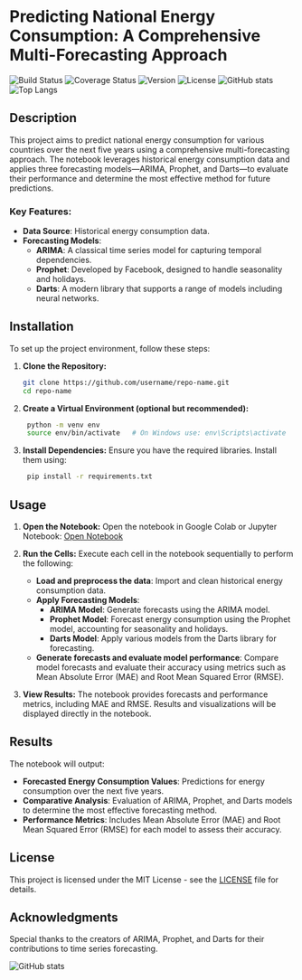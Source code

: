 # Predicting National Energy Consumption: A Comprehensive Multi-Forecasting Approach

![Build Status](https://img.shields.io/github/actions/workflow/status/MuhammadArkhan25/Predicting-National-Energy-Consumption-A-Comprehensive-Multi-Forecasting-Approach/build.yml)
![Coverage Status](https://img.shields.io/coveralls/github/MuhammadArkhan25/Predicting-National-Energy-Consumption-A-Comprehensive-Multi-Forecasting-Approach)
![Version](https://img.shields.io/badge/version-1.0.0-blue)
![License](https://img.shields.io/badge/license-MIT-blue)
![GitHub stats](https://github-readme-stats.vercel.app/api?username=MuhammadArkhan25&show_icons=true&theme=radical)
![Top Langs](https://github-readme-stats.vercel.app/api/top-langs/?username=MuhammadArkhan25&layout=compact)


## Description

This project aims to predict national energy consumption for various countries over the next five years using a comprehensive multi-forecasting approach. The notebook leverages historical energy consumption data and applies three forecasting models—ARIMA, Prophet, and Darts—to evaluate their performance and determine the most effective method for future predictions.

### Key Features:
- **Data Source**: Historical energy consumption data.
- **Forecasting Models**:
  - **ARIMA**: A classical time series model for capturing temporal dependencies.
  - **Prophet**: Developed by Facebook, designed to handle seasonality and holidays.
  - **Darts**: A modern library that supports a range of models including neural networks.

## Installation

To set up the project environment, follow these steps:

1. **Clone the Repository:**
   ```bash
   git clone https://github.com/username/repo-name.git
   cd repo-name
2. **Create a Virtual Environment (optional but recommended):**
   ```bash
    python -m venv env
    source env/bin/activate   # On Windows use: env\Scripts\activate
3. **Install Dependencies:**
   Ensure you have the required libraries. Install them using:
   ```bash
    pip install -r requirements.txt

## Usage

1. **Open the Notebook:**
   Open the notebook in Google Colab or Jupyter Notebook:
   [Open Notebook](https://colab.research.google.com/drive/1wLqVN8o9G5opUd996jLOxpXdlQ7v6vMb?usp=sharing)

2. **Run the Cells:**
   Execute each cell in the notebook sequentially to perform the following:
   - **Load and preprocess the data**: Import and clean historical energy consumption data.
   - **Apply Forecasting Models**:
     - **ARIMA Model**: Generate forecasts using the ARIMA model.
     - **Prophet Model**: Forecast energy consumption using the Prophet model, accounting for seasonality and holidays.
     - **Darts Model**: Apply various models from the Darts library for forecasting.
   - **Generate forecasts and evaluate model performance**: Compare model forecasts and evaluate their accuracy using metrics such as Mean Absolute Error (MAE) and Root Mean Squared Error (RMSE).

3. **View Results:**
   The notebook provides forecasts and performance metrics, including MAE and RMSE. Results and visualizations will be displayed directly in the notebook.

## Results

The notebook will output:
- **Forecasted Energy Consumption Values**: Predictions for energy consumption over the next five years.
- **Comparative Analysis**: Evaluation of ARIMA, Prophet, and Darts models to determine the most effective forecasting method.
- **Performance Metrics**: Includes Mean Absolute Error (MAE) and Root Mean Squared Error (RMSE) for each model to assess their accuracy.

## License

This project is licensed under the MIT License - see the [LICENSE](LICENSE) file for details.

## Acknowledgments

Special thanks to the creators of ARIMA, Prophet, and Darts for their contributions to time series forecasting.


![GitHub stats](https://github-readme-stats.vercel.app/api?username=muhammadarkhan25&show_icons=true&theme=radical)




